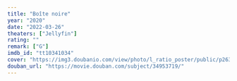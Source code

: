 ```yaml
---
title: "Boîte noire"
year: "2020"
date: "2022-03-26"
theaters: ["Jellyfin"]
rating: ""
remark: ["G"]
imdb_id: "tt10341034"
cover: "https://img3.doubanio.com/view/photo/l_ratio_poster/public/p2632062377.jpg"
douban_url: "https://movie.douban.com/subject/34953719/"
---
```

